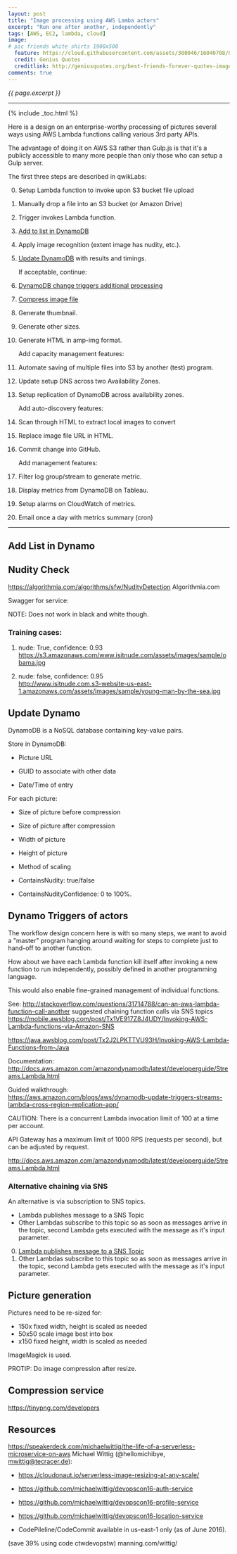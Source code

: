 ```yaml
---
layout: post
title: "Image processing using AWS Lamba actors"
excerpt: "Run one after another, independently"
tags: [AWS, EC2, lambda, cloud]
image:
# pic friends white shirts 1900x500
  feature: https://cloud.githubusercontent.com/assets/300046/16040708/8f5b3cc6-31ee-11e6-9043-15d6ba1326c7.jpg
  credit: Genius Quotes
  creditlink: http://geniusquotes.org/best-friends-forever-quotes-images-and-friends-wallpapers/
comments: true
---
```

<i>{{ page.excerpt }}</i>
<hr />

{% include _toc.html %}


Here is a design on an enterprise-worthy processing of pictures several ways
using AWS Lambda functions calling various 3rd party APIs.

The advantage of doing it on  AWS S3
rather than Gulp.js is that it's a publicly accessible to many
more people than only those who can setup a Gulp server.

   The first three steps are described in qwikLabs:

0. Setup Lambda function to invoke upon S3 bucket file upload
0. Manually drop a file into an S3 bucket (or Amazon Drive)
0. Trigger invokes Lambda function.
0. <a href="#Add2Dynamo">Add to list in DynamoDB</a>

0. Apply image recognition (extent image has nudity, etc.).
0. <a href="#UpdateDynamo">Update DynamoDB</a> with results and timings.

   If acceptable, continue:

0. <a href="#DynamoTriggers">DynamoDB change triggers additional processing</a>
0. <a href="#Compress">Compress image file</a>
0. Generate thumbnail.
0. Generate other sizes.
0. Generate HTML in amp-img format.

   Add capacity management features:

0. Automate saving of multiple files into S3 by another (test) program.
0. Update setup DNS across two Availability Zones.
0. Setup replication of DynamoDB across availability zones.

   Add auto-discovery features:

0. Scan through HTML to extract local images to convert
0. Replace image file URL in HTML.
0. Commit change into GitHub.

   Add management features:

0. Filter log group/stream to generate metric.
0. Display metrics from DynamoDB on Tableau.
0. Setup alarms on CloudWatch of metrics.
0. Email once a day with metrics summary (cron)

<hr />

<a name="Add2Dynamo"></a>

## Add List in Dynamo #


<a name="NudityCheck"></a>

## Nudity Check #

https://algorithmia.com/algorithms/sfw/NudityDetection
Algorithmia.com

Swagger for service:

NOTE: Does not work in black and white though.


### Training cases:

1) nude: True, confidence: 0.93
<br /> https://s3.amazonaws.com/www.isitnude.com/assets/images/sample/obama.jpg

2) nude: false, confidence: 0.95
<br /> http://www.isitnude.com.s3-website-us-east-1.amazonaws.com/assets/images/sample/young-man-by-the-sea.jpg


<a name="UpdateDynamo"></a>

## Update Dynamo #

DynamoDB is a NoSQL database containing key-value pairs.

 Store in DynamoDB:

   * Picture URL
   * GUID to associate with other data

   * Date/Time of entry

   For each picture:

   * Size of picture before compression
   * Size of picture after compression
   * Width of picture
   * Height of picture
   * Method of scaling

   * ContainsNudity: true/false
   * ContainsNudityConfidence: 0 to 100%.


<a name="DynamoTriggers"></a>

## Dynamo Triggers of actors #

The workflow design concern here is with so many steps,
we want to avoid a "master" program hanging around
waiting for steps to complete just to hand-off to another function.

How about we have each Lambda function kill itself after
invoking a new function to run independently,
possibly defined in another programming language.

This would also enable fine-grained management of individual functions.

See:
http://stackoverflow.com/questions/31714788/can-an-aws-lambda-function-call-another
suggested chaining function calls via SNS topics
https://mobile.awsblog.com/post/Tx1VE917Z8J4UDY/Invoking-AWS-Lambda-functions-via-Amazon-SNS

https://java.awsblog.com/post/Tx2J2LPKTTVU93H/Invoking-AWS-Lambda-Functions-from-Java

Documentation: <br />
http://docs.aws.amazon.com/amazondynamodb/latest/developerguide/Streams.Lambda.html

Guided walkthrough: <br />
https://aws.amazon.com/blogs/aws/dynamodb-update-triggers-streams-lambda-cross-region-replication-app/

CAUTION: There is a concurrent Lambda invocation limit of 100 at a time per account.

API Gateway has a maximum limit of 1000 RPS (requests per second),
but can be adjusted by request.

http://docs.aws.amazon.com/amazondynamodb/latest/developerguide/Streams.Lambda.html

### Alternative chaining via SNS #

An alternative is via subscription to SNS topics.

* Lambda publishes message to a SNS Topic</a>
* Other Lambdas subscribe to this topic so as soon as messages arrive in the topic, second Lambda gets executed with the message as it's input parameter.

0. <a href="#SNSChaining">Lambda publishes message to a SNS Topic</a>
0. Other Lambdas subscribe to this topic so as soon as messages arrive in the topic, second Lambda gets executed with the message as it's input parameter.


<a name="Thumbnail"></a>

## Picture generation #

Pictures need to be re-sized for:

   * 150x fixed width, height is scaled as needed
   * 50x50 scale image best into box
   * x150 fixed height, width is scaled as needed

ImageMagick is used.

PROTIP: Do image compression after resize.

<a name="Compress"></a>

## Compression service #

https://tinypng.com/developers


## Resources #

https://speakerdeck.com/michaelwittig/the-life-of-a-serverless-microservice-on-aws
Michael Wittig (@hellomichibye, mwittig@tecracer.de):

   * https://cloudonaut.io/serverless-image-resizing-at-any-scale/

   * https://github.com/michaelwittig/devopscon16-auth-service
   * https://github.com/michaelwittig/devopscon16-profile-service
   * https://github.com/michaelwittig/devopscon16-location-service

   * CodePileline/CodeCommit available in us-east-1 only (as of June 2016).

(save 39% using code ctwdevopstw) manning.com/wittig/
